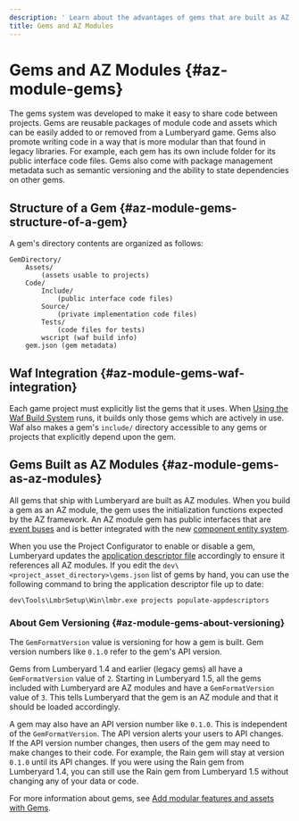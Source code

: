 ```yaml
---
description: ' Learn about the advantages of gems that are built as AZ modules. '
title: Gems and AZ Modules
---
```

# Gems and AZ Modules {#az-module-gems}

The gems system was developed to make it easy to share code between projects\. Gems are reusable packages of module code and assets which can be easily added to or removed from a Lumberyard game\. Gems also promote writing code in a way that is more modular than that found in legacy libraries\. For example, each gem has its own include folder for its public interface code files\. Gems also come with package management metadata such as semantic versioning and the ability to state dependencies on other gems\. 

## Structure of a Gem {#az-module-gems-structure-of-a-gem}

A gem's directory contents are organized as follows: 

```
GemDirectory/
    Assets/
        (assets usable to projects)
    Code/
        Include/
            (public interface code files)
        Source/
            (private implementation code files)
        Tests/
            (code files for tests)
        wscript (waf build info)
    gem.json (gem metadata)
```

## Waf Integration {#az-module-gems-waf-integration}

Each game project must explicitly list the gems that it uses\. When [Using the Waf Build System](/docs/userguide/waf/intro.md) runs, it builds only those gems which are actively in use\. Waf also makes a gem's `include/` directory accessible to any gems or projects that explicitly depend upon the gem\.

## Gems Built as AZ Modules {#az-module-gems-as-az-modules}

All gems that ship with Lumberyard are built as AZ modules\. When you build a gem as an AZ module, the gem uses the initialization functions expected by the AZ framework\. An AZ module gem has public interfaces that are [event buses](/docs/userguide/programming/ebus/intro.md) and is better integrated with the new [component entity system](/docs/userguide/components/intro.md)\.

When you use the Project Configurator to enable or disable a gem, Lumberyard updates the [application descriptor file](/docs/userguide/modules/system-entities-configuring#az-module-system-entities-configuring-app-descriptor-files) accordingly to ensure it references all AZ modules\. If you edit the `dev\<project_asset_directory>\gems.json` list of gems by hand, you can use the following command to bring the application descriptor file up to date: 

```
dev\Tools\LmbrSetup\Win\lmbr.exe projects populate-appdescriptors
```

### About Gem Versioning {#az-module-gems-about-versioning}

The `GemFormatVersion` value is versioning for how a gem is built\. Gem version numbers like `0.1.0` refer to the gem's API version\. 

Gems from Lumberyard 1\.4 and earlier \(legacy gems\) all have a `GemFormatVersion` value of `2`\. Starting in Lumberyard 1\.5, all the gems included with Lumberyard are AZ modules and have a `GemFormatVersion` value of `3`\. This tells Lumberyard that the gem is an AZ module and that it should be loaded accordingly\. 

A gem may also have an API version number like `0.1.0`\. This is independent of the `GemFormatVersion`\. The API version alerts your users to API changes\. If the API version number changes, then users of the gem may need to make changes to their code\. For example, the Rain gem will stay at version `0.1.0` until its API changes\. If you were using the Rain gem from Lumberyard 1\.4, you can still use the Rain gem from Lumberyard 1\.5 without changing any of your data or code\. 

For more information about gems, see [Add modular features and assets with Gems](/docs/userguide/gems/builtin/s.md)\.